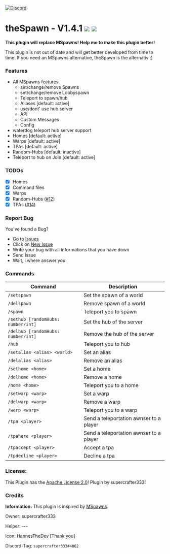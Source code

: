 [![Discord](https://img.shields.io/badge/chat-on%20discord-7289da.svg)](https://discord.gg/ca6cWPpERp)
# theSpawn - V1.4.1   [![](https://poggit.pmmp.io/shield.state/theSpawn)](https://poggit.pmmp.io/p/theSpawn) [![](https://poggit.pmmp.io/shield.dl.total/theSpawn)](https://poggit.pmmp.io/p/theSpawn)

**This plugin will replace MSpawns! Help me to make this plugin better!**

This plugin is not out of date and will get better developed from time to time. If you need an MSpawns alternative, theSpawn is the alternativ :)

### Features
- All MSpawns features:
  - set/change/remove Spawns
  - set/change/remove Lobbyspawn
  - Teleport to spawn/hub
  - Aliases [default: active]
  - use/dont' use hub server
  - API
  - Custom Messages
  - Config
- waterdog teleport hub server support
- Homes [default: active]
- Warps [default: active]
- TPAs [default: active]
- Random-Hubs [default: inactive]
- Teleport to hub on Join [default: active]
    
### TODOs
- [X] Homes
- [X] Command files
- [X] Warps
- [X] Random-Hubs ([#12](https://github.com/supercrafter333/theSpawn/issues/12))
- [X] TPAs ([#14](https://github.com/supercrafter333/theSpawn/issues/14))

### Report Bug
You've found a Bug?
- Go to [Issues](https://github.com/supercrafter333/theSpawn/issues)
- Click on [New Issue](https://github.com/supercrafter333/theSpawn/issues/new/choose)
- Write your bug with all Informations that you have down
- Send Issue
- Wait, I where answer you

### Commands
|**Command**|**Description**|
|-----------|---------------|
|`/setspawn`|Set the spawn of a world|
|`/delspawn`|Remove spawn of a world|
|`/spawn`|Teleport you to spawn|
|`/sethub [randomHubs: number/int]`|Set the hub of the server|
|`/delhub [randomHubs: number/int]`|Remove the hub of the server|
|`/hub`|Teleport you to hub|
|`/setalias <alias> <world>`|Set an alias|
|`/delalias <alias>`|Remove an alias|
|`/sethome <home>`|Set a home|
|`/delhome <home>`|Remove a home|
|`/home <home>`|Teleport you to a home|
|`/setwarp <warp>`|Set a warp|
|`/delwarp <warp>`|Remove a warp|
|`/warp <warp>`|Teleport you to a warp|
|`/tpa <player>`|Send a teleportation awnser to a player|
|`/tpahere <player>`|Send a teleportation awnser to a player|
|`/tpaccept <player>`|Accept a tpa|
|`/tpdecline <player>`|Decline a tpa|

### License:
This Plugin has the [Apache License 2.0](/LICENSE)! Plugin by supercrafter333!

### Credits
**Information:** This plugin is inspired by [MSpawns](https://github.com/EvolSoft/MSpawns).

Owner: supercrafter333

Helper: ---

Icon: HannesTheDev [Thank you]

Discord-Tag: `supercrafter333#4062`
